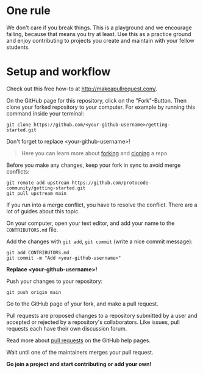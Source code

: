 # One rule
We don't care if you break things. This is a playground and we encourage failing, because that means you try at least. Use this as a practice ground and enjoy contributing to projects you create and maintain with your fellow students. 

# Setup and workflow
Check out this free how-to at http://makeapullrequest.com/.

On the GitHub page for this repository, click on the "Fork"-Button. Then clone your forked repository to your computer. For example by running this command inside your terminal:

```
git clone https://github.com/<your-github-username>/getting-started.git
```
Don't forget to replace \<your-github-username\>!

> Here you can learn more about [forking](https://help.github.com/en/github/getting-started-with-github/fork-a-repo) and [cloning](https://docs.github.com/en/github/creating-cloning-and-archiving-repositories/cloning-a-repository) a repo.

Before you make any changes, keep your fork in sync to avoid merge conflicts:

```
git remote add upstream https://github.com/protocode-community/getting-started.git
git pull upstream main
```

If you run into a merge conflict, you have to resolve the conflict. There are a lot of guides about this topic.

On your computer, open your text editor, and add your name to the `CONTRIBUTORS.md` file.

Add the changes with `git add`, `git commit` (write a nice commit message):

```
git add CONTRIBUTORS.md
git commit -m "Add <your-github-username>"
```
**Replace \<your-github-username\>!**

Push your changes to your repository:

```
git push origin main
```

Go to the GitHub page of your fork, and make a pull request.

Pull requests are proposed changes to a repository submitted by a user and accepted or rejected by a repository's collaborators. Like issues, pull requests each have their own discussion forum.

Read more about [pull requests](https://docs.github.com/en/github/collaborating-with-pull-requests/proposing-changes-to-your-work-with-pull-requests/about-pull-requests#about-pull-requests) on the GitHub help pages.

Wait until one of the maintainers merges your pull request.

**Go join a project and start contributing or add your own!**
